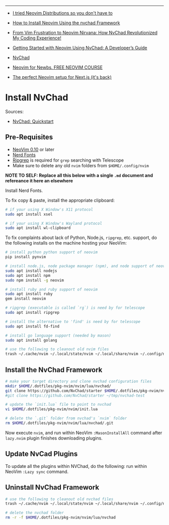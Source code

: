 
<!--
Maintainer:   jeffskinnerbox@yahoo.com / www.jeffskinnerbox.me
Version:      0.0.1
-->


<!--
<div align="center">
<img src="https://raw.githubusercontent.com/jeffskinnerbox/blog/main/content/images/banners-bkgrds/work-in-progress.jpg" title="These materials require additional work and are not ready for general use." align="center" width=420px height=219px>
</div>
-->



------



* [I tried Neovim Distributions so you don't have to](https://www.youtube.com/watch?v=bbHtl0Pxzj8)

* [How to Install Neovim Using the nvchad Framework](https://www.freecodecamp.org/news/install-neovim-with-nvchad/)
* [From Vim Frustration to Neovim Nirvana: How NvChad Revolutionized My Coding Experience!](https://medium.com/@patrickkoss/from-vim-frustration-to-neovim-nirvana-how-nvchad-revolutionized-my-coding-experience-800ea96bd070)
* [Getting Started with Neovim Using NvChad: A Developer’s Guide](https://blog.spoonconsulting.com/getting-started-with-neovim-using-nvchad-a-developers-guide-f97d81e85d60)

* [NvChad](https://nvchad.com/)
* [Neovim for Newbs. FREE NEOVIM COURSE](https://www.youtube.com/playlist?list=PLsz00TDipIffreIaUNk64KxTIkQaGguqn)
* [The perfect Neovim setup for Next.js (it's back)](https://www.youtube.com/watch?v=8um8OYwvz3c)

# Install NvChad
Sources:
* [NvChad: Quickstart](https://nvchad.com/docs/quickstart/install)

## Pre-Requisites
* [NeoVim 0.10](https://github.com/neovim/neovim/releases/tag/v0.10.0) or later
* [Nerd Fonts](https://www.nerdfonts.com/)
* [Ripgrep](https://github.com/BurntSushi/ripgrep) is required for `grep` searching with Telescope
* Make sure to delete any old `nvim` folders from `$HOME/.config/nvim`

**NOTE TO SELF: Replace all this below with a single `.md` document and refereance it here an elsewhere**

Install Nerd Fonts.

To fix copy & paste,
install the appropriate clipboard:

```bash
# if your using X Window's X11 protocol
sudo apt install xsel

# if your using X Window's Wayland protocol
sudo apt install wl-clipboard
```

To fix complaints about lack of Python, Node.js, `ripgrep`, etc. support,
do the following installs on the machine hosting your NeoVim:

```bash
# install python python support of neovim
pip install pynvim

# install node.js, node package manager (npm), and node support of neovim
sudo apt install nodejs
sudo apt install npm
sudo npm install -g neovim

# install ruby and ruby support of neovim
sudo apt install ruby
gem install neovim

# ripgrep (executable is called `rg`) is need by for telescope
sudo apt install ripgrep

# install the alternative to 'find' is need by for telescope
sudo apt install fd-find

# install go language support (needed by mason)
sudo apt install golang
```

```bash
# use the following to cleanout old nvim files
trash ~/.cache/nvim ~/.local/state/nvim ~/.local/share/nvim ~/.config/nvim/undo ~/.config/nvim/site ~/.config/nvim/swap ~/.config/nvim/plugin ~/.config/nvim/share
```

## Install the NvChad Framework
```bash
# make your target directory and clone nvchad configuration files
mkdir $HOME/.dotfiles/pkg-nvim/nvim/lua/nvchad/
git clone https://github.com/NvChad/starter $HOME/.dotfiles/pkg-nvim/nvim/lua/nvchad/
#git clone https://github.com/NvChad/starter ~/tmp/nvchad-test

# update the `init.lua` file to point to nvchad
vi $HOME/.dotfiles/pkg-nvim/nvim/init.lua

# delete the `.git` folder from nvchad's `nvim` folder
rm $HOME/.dotfiles/pkg-nvim/nvim/lua/nvchad/.git
```

Now execute `nvim`, and run within NeoVim `:MasonInstallAll` command
after `lazy.nvim` plugin finishes downloading plugins.

## Update NvCad Plugins
To update all the plugins within NVChad, do the following:
run within NeoVim `:Lazy sync` command.

## Uninstall NvChad Framework
```bash
# use the following to cleanout old nvchad files
trash ~/.cache/nvim ~/.local/state/nvim ~/.local/share/nvim ~/.config/nvim/undo ~/.config/nvim/site ~/.config/nvim/swap ~/.config/nvim/plugin ~/.config/nvim/share

# delete the nvchad folder
rm -r -f $HOME/.dotfiles/pkg-nvim/nvim/lua/nvchad
```

